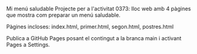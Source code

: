 Mi menú saludable
Projecte per a l'activitat 0373: lloc web amb 4 pàgines que mostra com preparar un menú saludable.

Pàgines incloses: index.html, primer.html, segon.html, postres.html

Publica a GitHub Pages posant el contingut a la branca main i activant Pages a Settings.
